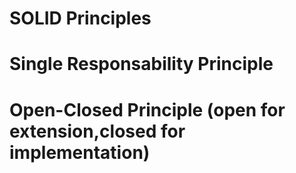 # SOLID Principles
# Single Responsability Principle
# Open-Closed Principle (open for extension,closed for implementation)
#